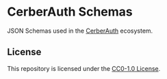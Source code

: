 # CerberAuth Schemas

JSON Schemas used in the [CerberAuth](https://www.cerberauth.com) ecosystem.

## License

This repository is licensed under the [CC0-1.0 License](https://github.com/cerberauth/schemas/blob/main/LICENSE).
